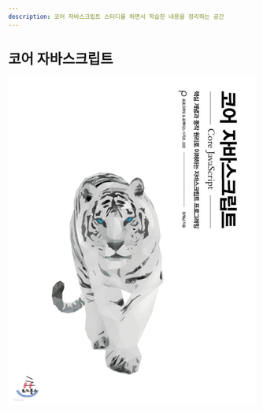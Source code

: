 ```yaml
---
description: 코어 자바스크립트 스터디를 하면서 학습한 내용을 정리하는 공간
---
```


# 코어 자바스크립트

![](../../.gitbook/assets/XL.jpeg)
